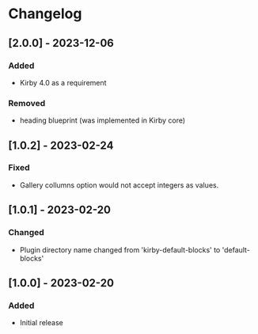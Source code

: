 # Changelog

## [2.0.0] - 2023-12-06
### Added
- Kirby 4.0 as a requirement

### Removed
- heading blueprint (was implemented in Kirby core)


## [1.0.2] - 2023-02-24
### Fixed
- Gallery collumns option would not accept integers as values.


## [1.0.1] - 2023-02-20
### Changed
- Plugin directory name changed from 'kirby-default-blocks' to 'default-blocks'


## [1.0.0] - 2023-02-20
### Added
- Initial release
